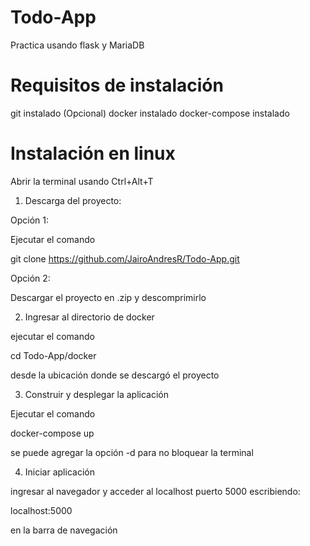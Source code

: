 # Todo-App
Practica usando flask y MariaDB

# Requisitos de instalación
git instalado (Opcional)
docker instalado
docker-compose instalado

# Instalación en linux

Abrir la terminal usando Ctrl+Alt+T

1. Descarga del proyecto:

Opción 1: 

Ejecutar el comando

  git clone https://github.com/JairoAndresR/Todo-App.git

Opción 2:

Descargar el proyecto en .zip y descomprimirlo

2. Ingresar al directorio de docker

ejecutar el comando

  cd Todo-App/docker 

desde la ubicación donde se descargó el proyecto

3. Construir y desplegar la aplicación

Ejecutar el comando

  docker-compose up

se puede agregar la opción -d para no bloquear la terminal

4. Iniciar aplicación

ingresar al navegador y acceder al localhost puerto 5000 escribiendo:

  localhost:5000

en la barra de navegación
